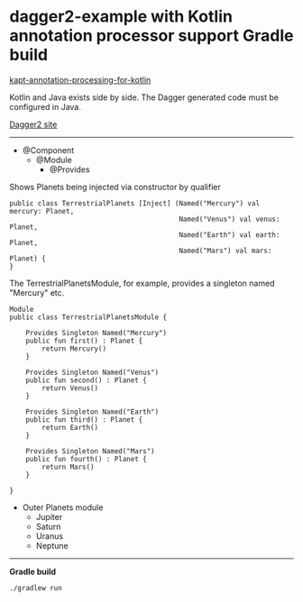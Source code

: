 dagger2-example with Kotlin annotation processor support Gradle build
=================================

[kapt-annotation-processing-for-kotlin](http://blog.jetbrains.com/kotlin/2015/05/kapt-annotation-processing-for-kotlin)

Kotlin and Java exists side by side. The Dagger generated code must be configured in Java.

[Dagger2 site ](http://google.github.io/dagger/)

---

* @Component
  * @Module
    * @Provides

Shows Planets being injected via constructor by qualifier

~~~
public class TerrestrialPlanets [Inject] (Named("Mercury") val mercury: Planet,
                                          Named("Venus") val venus: Planet,
                                          Named("Earth") val earth: Planet,
                                          Named("Mars") val mars: Planet) {
}
~~~

The TerrestrialPlanetsModule, for example, provides a singleton named "Mercury" etc.

~~~
Module
public class TerrestrialPlanetsModule {

    Provides Singleton Named("Mercury")
    public fun first() : Planet {
        return Mercury()
    }

    Provides Singleton Named("Venus")
    public fun second() : Planet {
        return Venus()
    }

    Provides Singleton Named("Earth")
    public fun third() : Planet {
        return Earth()
    }

    Provides Singleton Named("Mars")
    public fun fourth() : Planet {
        return Mars()
    }

}
~~~

* Outer Planets module
  * Jupiter
  * Saturn
  * Uranus
  * Neptune

---

**Gradle build**

~~~
./gradlew run
~~~
